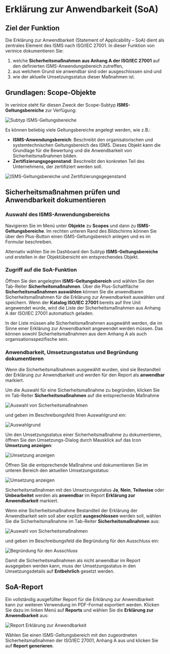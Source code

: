 <!-- © 2025 The Project Contributors - see AUTHORS.txt -->
# Erklärung zur Anwendbarkeit (SoA)

## Ziel der Funktion

Die Erklärung zur Anwendbarkeit (Statement of Applicability – SoA) dient als zentrales Element des ISMS nach ISO/IEC 27001. In dieser Funktion von verinice dokumentieren Sie:

1. welche **Sicherheitsmaßnahmen aus Anhang A der ISO/IEC 27001** auf den definierten ISMS-Anwendungsbereich zutreffen,
1. aus welchem Grund sie anwendbar sind oder ausgeschlossen sind und
1. wie der aktuelle Umsetzungsstatus dieser Maßnahmen ist.

## Grundlagen: Scope-Objekte

In verinice steht für diesen Zweck der Scope-Subtyp **ISMS-Geltungsbereiche** zur Verfügung:

![Subtyp ISMS-Geltungsbereiche](/assets/domain-iso/verinice-39-subtype-scope.de.png)

Es können beliebig viele Geltungsbereiche angelegt werden, wie z.B.:

- **ISMS-Anwendungsbereich**: Beschreibt den organisatorischen und systemtechnischen Geltungsbereich des ISMS. Dieses Objekt kann die Grundlage für die Bewertung und die Anwendbarkeit von Sicherheitsmaßnahmen bilden.
- **Zertifizierungsgegenstand**: Beschreibt den konkreten Teil des Unternehmens, der zertifiziert werden soll. 

![ISMS-Geltungsbereiche und Zertifizierungsgegenstand](/assets/domain-iso/verinice-39-two-scopes.de.png)

## Sicherheitsmaßnahmen prüfen und Anwendbarkeit dokumentieren

### Auswahl des ISMS-Anwendungsbereichs

Navigieren Sie im Menü unter **Objekte** zu **Scopes** und dann zu **ISMS-Geltungsbereiche**. Im rechten unteren Rand des Bildschirms können Sie über den Plus-Button einen ISMS-Geltungsbereich anlegen und es im Formular beschreiben.

Alternativ wählen Sie im Dashboard den Subtyp **ISMS-Geltungsbereiche** und erstellen in der Objektübersicht ein entsprechendes Objekt.

### Zugriff auf die SoA-Funktion

Öffnen Sie den angelegten **ISMS-Geltungsbereich** und wählen Sie den Tab-Reiter **Sicherheitsmaßnahmen**. Über die Plus-Schaltfläche **Sicherheitsmaßnahmen auswählen** können Sie die anwendbaren Sicherheitsmaßnahmen für die Erklärung zur Anwendbarkeit auswählen und speichern. Wenn der **Katalog ISO/IEC 27001** bereits auf Ihre Unit angewendet wurde, wird die Liste der Sicherheitsmaßnahmen aus Anhang A der ISO/IEC 27001 automatisch geladen.

In der Liste müssen alle Sicherheitsmaßnahmen ausgewählt werden, die im Sinne einer Erklärung zur Anwendbarkeit angewendet werden müssen. Das können sowohl Sicherheitsmaßnahmen aus dem Anhang A als auch organisationsspezifische sein.

### Anwendbarkeit, Umsetzungsstatus und Begründung dokumentieren

Wenn die Sicherheitsmaßnahmen ausgewählt wurden, sind sie Bestandteil der Erklärung zur Anwendbarkeit und werden für den Report als **anwendbar** markiert. 

Um die Auswahl für eine Sicherheitsmaßnahme zu begründen, klicken Sie im Tab-Reiter **Sicherheitsmaßnahmen** auf die entsprechende Maßnahme

![Auswahl von Sicherheitsmaßnahmen](/assets/domain-iso/verinice-39-select-control.de.png)

und geben im Beschreibungsfeld Ihren Auswahlgrund ein:

![Auswahlgrund](/assets/domain-iso/verinice-39-select-reason.de.png)

Um den Umsetzungsstatus einer Sicherheitsmaßnahme zu dokumentieren, öffnen Sie den Umsetzungs-Dialog durch Mausklick auf das Icon **Umsetzung anzeigen**:

![Umsetzung anzeigen](/assets/domain-iso/verinice-39-show-implementation.de.png)

Öffnen Sie die entsprechende Maßnahme und dokumentieren Sie im unteren Bereich den aktuellen Umsetzungsstatus:

![Umsetzung anzeigen](/assets/domain-iso/verinice-39-implementation-status.de.png)

Sicherheitsmaßnahmen mit den Umsetzungsstatus **Ja**, **Nein**, **Teilweise** oder **Unbearbeitet** werden als **anwendbar** im Report **Erklärung zur Anwendbarkeit** markiert.

Wenn eine Sicherheitsmaßnahme Bestandteil der Erklärung der Anwendbarkeit sein soll aber explizit **ausgeschlossen** werden soll, wählen Sie die Sicherheitsmaßnahme im Tab-Reiter **Sicherheitsmaßnahmen** aus:

![Auswahl von Sicherheitsmaßnahmen](/assets/domain-iso/verinice-39-document-exclusion.de.png)

und geben im Beschreibungsfeld die Begründung für den Ausschluss ein:

![Begründung für den Ausschluss](/assets/domain-iso/verinice-39-description-exclusion.de.png)

Damit die Sicherheitsmaßnahmen als nicht anwendbar im Report ausgegeben werden kann, muss der Umsetzungsstatus in den Umsetzungsdetails auf **Entbehrlich** gesetzt werden.

## SoA-Report

Ein vollständig ausgefüllter Report für die Erklärung zur Anwendbarkeit kann zur weiteren Verwendung im PDF-Format exportiert werden. Klicken Sie dazu im linken Menü auf **Reports** und wählen Sie die **Erklärung zur Anwendbarkeit** aus:

![Report Erklärung zur Anwendbarkeit](/assets/domain-iso/verinice-39-report-soa.de.png)

Wählen Sie einen ISMS-Geltungsbereich mit den zugeordneten Sicherheitsmaßnahmen der ISO/IEC 27001, Anhang A aus und klicken Sie auf **Report generieren**.
